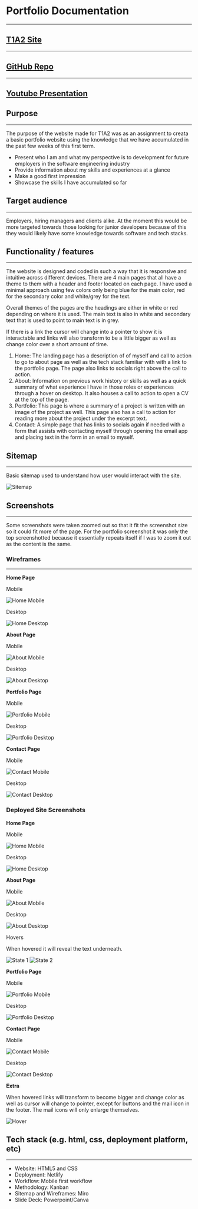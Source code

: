 # Portfolio Documentation

---

## [T1A2 Site](https://dynamic-malasada-7a2b5e.netlify.app/index.html)

---

## [GitHub Repo](https://github.com/rulerrobin/PortfolioSite)

---

## [Youtube Presentation](https://youtu.be/zqu1zruYhFE)

## Purpose
---

The purpose of the website made for T1A2 was as an assignment to creata a basic portfolio website using the knowledge that we have accumulated in the past few weeks of this first term. 
* Present who I am and what my perspective is to development for future employers in the software engineering industry
* Provide information about my skills and experiences at a glance
* Make a good first impression
* Showcase the skills I have accumulated so far

## Target audience
---
Employers, hiring managers and clients alike. At the moment this would be more targeted towards those looking for junior developers because of this they would likely have some knowledge towards software and tech stacks.

## Functionality / features
---
The website is designed and coded in such a way that it is responsive and intuitive across different devices. There are 4 main pages that all have a theme to them with a header and footer located on each page. I have used a minimal approach using few colors only being blue for the main color, red for the secondary color and white/grey for the text.

Overall themes of the pages are the headings are either in white or red depending on where it is used. The main text is also in white and secondary text that is used to point to main text is in grey.

If there is a link the cursor will change into a pointer to show it is interactable and links will also transform to be a little bigger as well as change color over a short amount of time.

1. Home: The landing page has a description of of myself and call to action to go to about page as well as the tech stack familiar with with a link to the portfolio page. The page also links to socials right above the call to action.
2. About: Information on previous work history or skills as well as a quick summary of what experience I have in those roles or experiences through a hover on desktop. It also houses a call to action to open a CV at the top of the page.
3. Portfolio: This page is where a summary of a project is written with an image of the project as well. This page also has a call to action for reading more about the project under the excerpt text.
4. Contact: A simple page that has links to socials again if needed with a form that assists with contacting myself through opening the email app and placing text in the form in an email to myself.

## Sitemap
---
Basic sitemap used to understand how user would interact with the site.

![Sitemap](./docs/sitemap.jpg)

## Screenshots
---

Some screenshots were taken zoomed out so that it fit the screenshot size so it could fit more of the page. For the portfolio screenshot it was only the top screenshotted because it essentially repeats itself if I was to zoom it out as the content is the same.

### Wireframes 
---
**Home Page**

Mobile

![Home Mobile](./docs/home_m.jpg)

Desktop

![Home Desktop](./docs/home_d.jpg)

**About Page**

Mobile

![About Mobile](./docs/about_m.jpg)

Desktop

![About Desktop](./docs/about_d.jpg)

**Portfolio Page**

Mobile

![Portfolio Mobile](./docs/portfolio_m.jpg)

Desktop

![Portfolio Desktop](./docs/portfolio_d.jpg)

**Contact Page**

Mobile

![Contact Mobile](./docs/contact_m.jpg)

Desktop

![Contact Desktop](./docs/contact_d.jpg)


### Deployed Site Screenshots

**Home Page**

Mobile

![Home Mobile](./docs/deployed/home_m.PNG)

Desktop

![Home Desktop](./docs/deployed/home_d.PNG)

**About Page**

Mobile

![About Mobile](./docs/deployed/about_m.png)

Desktop

![About Desktop](./docs/deployed/about_d.PNG)

Hovers

When hovered it will reveal the text underneath.

![State 1](./docs/deployed/about_hover.PNG) ![State 2](./docs/deployed/about_hover2.PNG)


**Portfolio Page**

Mobile

![Portfolio Mobile](./docs/deployed/portfolio_m.png)

Desktop

![Portfolio Desktop](./docs/deployed/portfolio_d.png)

**Contact Page**

Mobile

![Contact Mobile](./docs/deployed/contact_m.PNG)

Desktop

![Contact Desktop](./docs/deployed/contact_d.PNG)

**Extra**

When hovered links will transform to become bigger and change color as well as cursor will change to pointer, except for buttons and the mail icon in the footer. The mail icons will only enlarge themselves.

![Hover](./docs/deployed/hover.PNG)

## Tech stack (e.g. html, css, deployment platform, etc)
---
* Website: HTML5 and CSS
* Deployment: Netlify
* Workflow: Mobile first workflow 
* Methodology: Kanban
* Sitemap and Wireframes: Miro
* Slide Deck: Powerpoint/Canva
